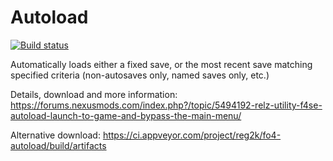 # Autoload
[![Build status](https://ci.appveyor.com/api/projects/status/github/reg2k/fo4-autoload?branch=master&svg=true)](https://ci.appveyor.com/project/reg2k/fo4-autoload)

Automatically loads either a fixed save, or the most recent save matching specified criteria (non-autosaves only, named saves only, etc.)

Details, download and more information: 
https://forums.nexusmods.com/index.php?/topic/5494192-relz-utility-f4se-autoload-launch-to-game-and-bypass-the-main-menu/

Alternative download:
https://ci.appveyor.com/project/reg2k/fo4-autoload/build/artifacts
